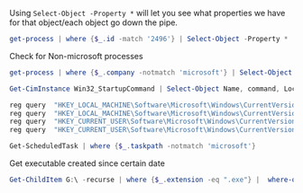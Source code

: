 Using `Select-Object -Property *` will let you see what properties we have for that object/each object go down the pipe.

```powershell
get-process | where {$_.id -match '2496'} | Select-Object -Property *
```

Check for Non-microsoft processes

```powershell
get-process | where {$_.company -notmatch 'microsoft'} | Select-Object -Property * | sort-object -property 'cpu' | select id, CPU,  ProcessName,path,Company | format-table -Autosize
```

```powershell
Get-CimInstance Win32_StartupCommand | Select-Object Name, command, Location, User | Format-List 
```

```powershell
reg query  "HKEY_LOCAL_MACHINE\Software\Microsoft\Windows\CurrentVersion\RunOnce"
reg query  "HKEY_LOCAL_MACHINE\Software\Microsoft\Windows\CurrentVersion\Run"
reg query  "HKEY_CURRENT_USER\Software\Microsoft\Windows\CurrentVersion\RunOnce"
reg query  "HKEY_CURRENT_USER\Software\Microsoft\Windows\CurrentVersion\Run"
```

```powershell
Get-ScheduledTask | where {$_.taskpath -notmatch 'microsoft'}
```

Get executable created since certain date
```powershell
Get-ChildItem G:\ -recurse | where {$_.extension -eq ".exe"} |  where-object {$_.lastwritetime -gt [datetime]::parse("02/19/2022")} 
```